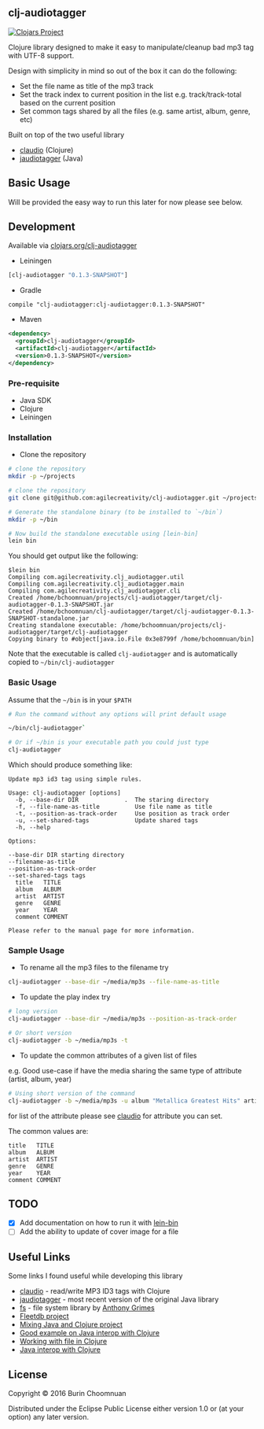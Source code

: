 ## clj-audiotagger

[![Clojars Project](https://img.shields.io/clojars/v/clj-audiotagger.svg)](https://clojars.org/clj-audiotagger)

Clojure library designed to make it easy to manipulate/cleanup bad mp3 tag with UTF-8 support.

Design with simplicity in mind so out of the box it can do the following:

- Set the file name as title of the mp3 track
- Set the track index to current position in the list e.g. track/track-total based on the current position
- Set common tags shared by all the files (e.g. same artist, album, genre, etc)

Built on top of the two useful library

- [claudio][] (Clojure)
- [jaudiotagger][] (Java)

## Basic Usage

Will be provided the easy way to run this later for now please see below.

## Development

Available via [clojars.org/clj-audiotagger](https://clojars.org/clj-audiotagger)

- Leiningen

```clojure
[clj-audiotagger "0.1.3-SNAPSHOT"]
```

- Gradle

```
compile "clj-audiotagger:clj-audiotagger:0.1.3-SNAPSHOT"
```

- Maven

```xml
<dependency>
  <groupId>clj-audiotagger</groupId>
  <artifactId>clj-audiotagger</artifactId>
  <version>0.1.3-SNAPSHOT</version>
</dependency>
```

### Pre-requisite

- Java SDK
- Clojure
- Leiningen

### Installation

- Clone the repository

```sh
# clone the repository
mkdir -p ~/projects

# clone the repository
git clone git@github.com:agilecreativity/clj-audiotagger.git ~/projects

# Generate the standalone binary (to be installed to `~/bin`)
mkdir -p ~/bin

# Now build the standalone executable using [lein-bin]
lein bin
```

You should get output like the following:

```
$lein bin
Compiling com.agilecreativity.clj_audiotagger.util
Compiling com.agilecreativity.clj_audiotagger.main
Compiling com.agilecreativity.clj_audiotagger.cli
Created /home/bchoomnuan/projects/clj-audiotagger/target/clj-audiotagger-0.1.3-SNAPSHOT.jar
Created /home/bchoomnuan/clj-audiotagger/target/clj-audiotagger-0.1.3-SNAPSHOT-standalone.jar
Creating standalone executable: /home/bchoomnuan/projects/clj-audiotagger/target/clj-audiotagger
Copying binary to #object[java.io.File 0x3e8799f /home/bchoomnuan/bin]
```

Note that the executable is called `clj-audiotagger` and is automatically copied to `~/bin/clj-audiotagger`

### Basic Usage

Assume that the `~/bin` is in your `$PATH`

```sh
# Run the command without any options will print default usage

~/bin/clj-audiotagger`

# Or if ~/bin is your executable path you could just type
clj-audiotagger
```

Which should produce something like:

```
Update mp3 id3 tag using simple rules.

Usage: clj-audiotagger [options]
  -b, --base-dir DIR             .  The staring directory
  -f, --file-name-as-title          Use file name as title
  -t, --position-as-track-order     Use position as track order
  -u, --set-shared-tags             Update shared tags
  -h, --help

Options:

--base-dir DIR starting directory
--filename-as-title
--position-as-track-order
--set-shared-tags tags
  title   TITLE
  album   ALBUM
  artist  ARTIST
  genre   GENRE
  year    YEAR
  comment COMMENT

Please refer to the manual page for more information.
```

### Sample Usage

- To rename all the mp3 files to the filename try

```sh
clj-audiotagger --base-dir ~/media/mp3s --file-name-as-title
```

- To update the play index try

```sh
# long version
clj-audiotagger --base-dir ~/media/mp3s --position-as-track-order

# Or short version
clj-audiotagger -b ~/media/mp3s -t
```

- To update the common attributes of a given list of files

e.g. Good use-case if have the media sharing the same type of attribute (artist, album, year)

```sh
# Using short version of the command
clj-audiotagger -b ~/media/mp3s -u album "Metallica Greatest Hits" artist "Metallica" comment "My fav band"
```

for list of the attribute please see [claudio][] for attribute you can set.

The common values are:

```
title   TITLE
album   ALBUM
artist  ARTIST
genre   GENRE
year    YEAR
comment COMMENT
```

## TODO

- [x] Add documentation on how to run it with [lein-bin][]
- [ ] Add the ability to update of cover image for a file

## Useful Links

Some links I found useful while developing this library

- [claudio][] - read/write MP3 ID3 tags with Clojure
- [jaudiotagger][] - most recent version of the original Java library
- [fs][] - file system library by [Anthony Grimes](https://github.com/Raynes)
- [Fleetdb project](https://github.com/mmcgrana/fleetdb/blob/master/project.clj)
- [Mixing Java and Clojure project](http://hypirion.com/musings/advanced-intermixing-java-clj)
- [Good example on Java interop with Clojure](http://www.braveclojure.com/java/)
- [Working with file in Clojure](http://clojure-doc.org/articles/cookbooks/files_and_directories.html)
- [Java interop with Clojure](http://www.braveclojure.com/java/)

## License

Copyright © 2016 Burin Choomnuan

Distributed under the Eclipse Public License either version 1.0 or (at
your option) any later version.

[claudio]: https://github.com/pandeiro/claudio
[jaudiotagger]: https://bitbucket.org/ijabz/jaudiotagger/src
[fs]: https://github.com/Raynes/fs
[lein-bin]: https://github.com/Raynes/lein-bin

